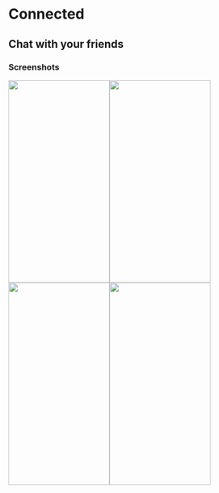 # Connected
## Chat with your friends
### Screenshots
<img src="https://user-images.githubusercontent.com/80680671/198848098-e28d1e77-7c4f-4dba-8b4d-cb397beea711.png" width="200" height="400" /><img src="https://user-images.githubusercontent.com/80680671/198848676-1ecbf935-3b0f-43d5-9cff-7e163a27b007.jpg" width="200" height="400" /><img src="https://user-images.githubusercontent.com/80680671/198848091-be8d92ec-b267-4f10-92d4-ccc3069bfbbb.png" width="200" height="400" /><img src="https://user-images.githubusercontent.com/80680671/198848096-7baf0695-260e-4602-a33f-54db106104fd.jpg" width="200" height="400" />
